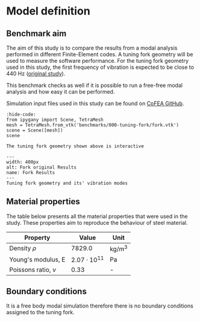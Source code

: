 # Model definition
## Benchmark aim

The aim of this study is to compare the results from a modal analysis performed in different Finite-Element codes. A tuning fork geometry will be used to measure the software performance. For the tuning fork geometry used in this study, the first frequency of vibration is expected to be close to 440 Hz ([original study](http://pubs.sciepub.com/ajme/4/7/16/index.html)).

This benchmark checks as well if it is possible to run a free-free modal analysis and how easy it can be performed.

Simulation input files used in this study can be found on [CoFEA GitHub](https://github.com/spolanski/CoFEA/tree/master/benchmarks/00-Tuning-Fork).

```{jupyter-execute}
:hide-code:
from ipygany import Scene, TetraMesh
mesh = TetraMesh.from_vtk('benchmarks/000-tuning-fork/fork.vtk')
scene = Scene([mesh])
scene
```
```{Tip}
The tuning fork geometry shown above is interactive
```

```{figure} ./fork-geo-results.png
---
width: 400px
alt: Fork original Results
name: Fork Results
---
Tuning fork geometry and its' vibration modes
```

## Material properties

The table below presents all the material properties that were used in the study. These properties aim to reproduce the behaviour of steel material.

| Property              | Value                | Unit       |
|-----------------------|----------------------|------------|
| Density $\rho$        | $7829.0$             | kg/$m^{3}$ |
| Young's modulus, E    | $2.07 \cdot 10^{11}$ | Pa         |
| Poissons ratio, $\nu$ | 0.33                 | -          |

## Boundary conditions

It is a free body modal simulation therefore there is no boundary conditions assigned to the tuning fork.
